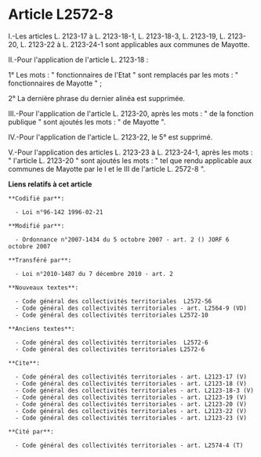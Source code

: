 # Article L2572-8

I.-Les articles L. 2123-17 à L. 2123-18-1, L. 2123-18-3, L. 2123-19, L. 2123-20, L. 2123-22 à L. 2123-24-1 sont applicables
aux communes de Mayotte. 

II.-Pour l'application de l'article L. 2123-18 : 

1° Les mots : " fonctionnaires de l'Etat " sont remplacés par les mots : " fonctionnaires de Mayotte " ; 

2° La dernière phrase du dernier alinéa est supprimée. 

III.-Pour l'application de l'article L. 2123-20, après les mots : " de la fonction publique " sont ajoutés les mots : " de
Mayotte ". 

IV.-Pour l'application de l'article L. 2123-22, le 5° est supprimé.

V.-Pour l'application des articles L. 2123-23 à L. 2123-24-1, après les mots : " l'article L. 2123-20 " sont ajoutés les
mots : " tel que rendu applicable aux communes de Mayotte par le I et le III de l'article L. 2572-8 ".

**Liens relatifs à cet article**

	**Codifié par**:

	  - Loi n°96-142 1996-02-21

	**Modifié par**:

	  - Ordonnance n°2007-1434 du 5 octobre 2007 - art. 2 () JORF 6 octobre 2007

	**Transféré par**:

	  - Loi n°2010-1487 du 7 décembre 2010 - art. 2

	**Nouveaux textes**:

	  - Code général des collectivités territoriales  L2572-56
	  - Code général des collectivités territoriales - art. L2564-9 (VD)
	  - Code général des collectivités territoriales L2572-10

	**Anciens textes**:

	  - Code général des collectivités territoriales  L2572-6
	  - Code général des collectivités territoriales L2572-6

	**Cite**:

	  - Code général des collectivités territoriales - art. L2123-17 (V)
	  - Code général des collectivités territoriales - art. L2123-18 (V)
	  - Code général des collectivités territoriales - art. L2123-18-3 (V)
	  - Code général des collectivités territoriales - art. L2123-19 (V)
	  - Code général des collectivités territoriales - art. L2123-20 (V)
	  - Code général des collectivités territoriales - art. L2123-22 (V)
	  - Code général des collectivités territoriales - art. L2123-23 (V)

	**Cité par**:

	  - Code général des collectivités territoriales - art. L2574-4 (T)

